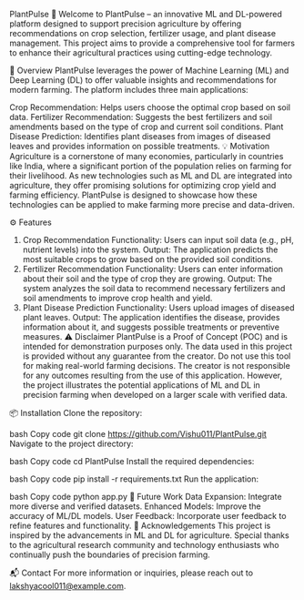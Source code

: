 PlantPulse 🌱
Welcome to PlantPulse – an innovative ML and DL-powered platform designed to support precision agriculture by offering recommendations on crop selection, fertilizer usage, and plant disease management. This project aims to provide a comprehensive tool for farmers to enhance their agricultural practices using cutting-edge technology.

🚀 Overview
PlantPulse leverages the power of Machine Learning (ML) and Deep Learning (DL) to offer valuable insights and recommendations for modern farming. The platform includes three main applications:

Crop Recommendation: Helps users choose the optimal crop based on soil data.
Fertilizer Recommendation: Suggests the best fertilizers and soil amendments based on the type of crop and current soil conditions.
Plant Disease Prediction: Identifies plant diseases from images of diseased leaves and provides information on possible treatments.
💡 Motivation
Agriculture is a cornerstone of many economies, particularly in countries like India, where a significant portion of the population relies on farming for their livelihood. As new technologies such as ML and DL are integrated into agriculture, they offer promising solutions for optimizing crop yield and farming efficiency. PlantPulse is designed to showcase how these technologies can be applied to make farming more precise and data-driven.

⚙️ Features
1. Crop Recommendation
Functionality: Users can input soil data (e.g., pH, nutrient levels) into the system.
Output: The application predicts the most suitable crops to grow based on the provided soil conditions.
2. Fertilizer Recommendation
Functionality: Users can enter information about their soil and the type of crop they are growing.
Output: The system analyzes the soil data to recommend necessary fertilizers and soil amendments to improve crop health and yield.
3. Plant Disease Prediction
Functionality: Users upload images of diseased plant leaves.
Output: The application identifies the disease, provides information about it, and suggests possible treatments or preventive measures.
⚠️ Disclaimer
PlantPulse is a Proof of Concept (POC) and is intended for demonstration purposes only. The data used in this project is provided without any guarantee from the creator. Do not use this tool for making real-world farming decisions. The creator is not responsible for any outcomes resulting from the use of this application. However, the project illustrates the potential applications of ML and DL in precision farming when developed on a larger scale with verified data.

📦 Installation
Clone the repository:

bash
Copy code
git clone https://github.com/Vishu011/PlantPulse.git
Navigate to the project directory:

bash
Copy code
cd PlantPulse
Install the required dependencies:

bash
Copy code
pip install -r requirements.txt
Run the application:

bash
Copy code
python app.py
🌟 Future Work
Data Expansion: Integrate more diverse and verified datasets.
Enhanced Models: Improve the accuracy of ML/DL models.
User Feedback: Incorporate user feedback to refine features and functionality.
📢 Acknowledgements
This project is inspired by the advancements in ML and DL for agriculture. Special thanks to the agricultural research community and technology enthusiasts who continually push the boundaries of precision farming.

📬 Contact
For more information or inquiries, please reach out to lakshyacool011@example.com.

